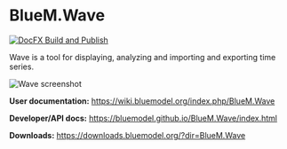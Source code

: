 # BlueM.Wave

[![DocFX Build and Publish](https://github.com/bluemodel/BlueM.Wave/actions/workflows/docfx-build-publish.yml/badge.svg)](https://github.com/bluemodel/BlueM.Wave/actions/workflows/docfx-build-publish.yml)

Wave is a tool for displaying, analyzing and importing and exporting time series.

![Wave screenshot](https://wiki.bluemodel.org/images/1/16/Wave_screenshot.png)

**User documentation:** https://wiki.bluemodel.org/index.php/BlueM.Wave

**Developer/API docs:** https://bluemodel.github.io/BlueM.Wave/index.html

**Downloads:** https://downloads.bluemodel.org/?dir=BlueM.Wave
